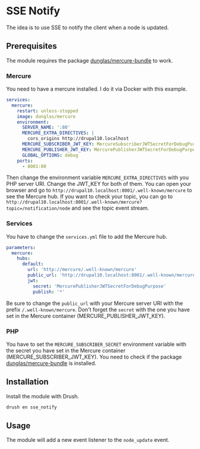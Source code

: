 # SSE Notify

The idea is to use SSE to notify the client when a node is updated.

## Prerequisites

The module requires the package [dunglas/mercure-bundle](https://github.com/dunglas/MercureBundle) to work.

### Mercure

You need to have a mercure installed. I do it via Docker with this example.

```yaml
services:
  mercure:
    restart: unless-stopped
    image: dunglas/mercure
    environment:
      SERVER_NAME: ':80'
      MERCURE_EXTRA_DIRECTIVES: |
        cors_origins http://drupal10.localhost
      MERCURE_SUBSCRIBER_JWT_KEY: MercureSubscriberJWTSecretForDebugPurpose
      MERCURE_PUBLISHER_JWT_KEY: MercurePublisherJWTSecretForDebugPurpose
      GLOBAL_OPTIONS: debug
    ports:
      - 8001:80
```

Then change the environment variable `MERCURE_EXTRA_DIRECTIVES` with you PHP server URI. Change the JWT_KEY for both of them.
You can open your browser and go to `http://drupal10.localhost:8001/.well-known/mercure` to see the Mercure hub. If you want to check your topic, you can go to `http://drupal10.localhost:8001/.well-known/mercure?topic=/notification/node` and see the topic event stream.

### Services

You have to change the `services.yml` file to add the Mercure hub.

```yaml
parameters:
  mercure:
    hubs:
      default:
        url: 'http://mercure/.well-known/mercure'
        public_url: 'http://drupal10.localhost:8001/.well-known/mercure'
        jwt:
          secret: 'MercurePublisherJWTSecretForDebugPurpose'
          publish: '*'
```

Be sure to change the `public_url` with your Mercure server URI with the prefix `/.well-known/mercure`. Don't forget the `secret` with the one you have set in the Mercure container (MERCURE_PUBLISHER_JWT_KEY).

### PHP

You have to set the `MERCURE_SUBSCRIBER_SECRET` environment variable with the secret you have set in the Mercure container (MERCURE_SUBSCRIBER_JWT_KEY).
You need to check if the package [dunglas/mercure-bundle](https://github.com/dunglas/MercureBundle) is installed.

## Installation

Install the module with Drush.

```bash
drush en sse_notify
```

## Usage

The module will add a new event listener to the `node_update` event.

